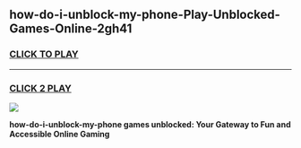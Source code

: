
## how-do-i-unblock-my-phone-Play-Unblocked-Games-Online-2gh41
<h3>
<a href="https://premium76.site?title=how-do-i-unblock-my-phone&ref=25A">CLICK TO PLAY</a></h3>
<hr>

<h3>
<a href="https://premium76.site?title=how-do-i-unblock-my-phone&ref=25A">CLICK 2 PLAY</a>
  
</h3>

<a href="https://premium76.site?title=how-do-i-unblock-my-phone&ref=25A"><img src="https://clearcache.store/games.png"></a>


**how-do-i-unblock-my-phone games unblocked: Your Gateway to Fun and Accessible Online Gaming**
